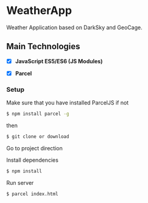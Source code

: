 # WeatherApp

Weather Application based on DarkSky and GeoCage.

## Main Technologies

* [x] **JavaScript ES5/ES6 (JS Modules)**
* [x] **Parcel** 


### Setup

Make sure that you have installed ParcelJS if not

```bash
$ npm install parcel -g
```
then

```bash
$ git clone or download
```

Go to project direction

Install dependencies

```bash
$ npm install

```

Run server

```bash
$ parcel index.html
```



